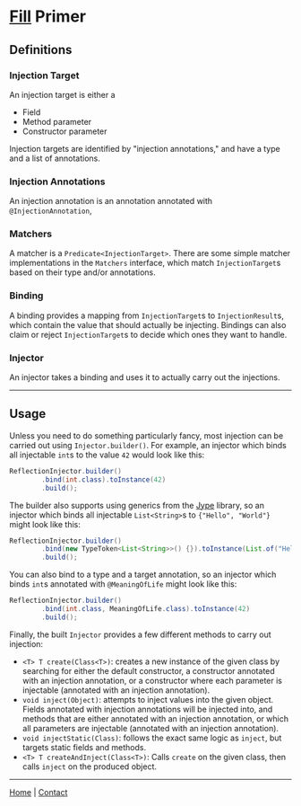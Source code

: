 # [Fill](landing.md) Primer

## Definitions
### Injection Target
An injection target is either a
 
- Field
- Method parameter
- Constructor parameter

Injection targets are identified by "injection annotations," and have a type and a list of annotations.

### Injection Annotations
An injection annotation is an annotation annotated with `@InjectionAnnotation`,

### Matchers
A matcher is a `Predicate<InjectionTarget>`. There are some simple matcher implementations in the
`Matchers` interface, which match `InjectionTarget`s based on their type and/or annotations.

### Binding
A binding provides a mapping from `InjectionTarget`s to `InjectionResult`s, which contain the value
that should actually be injecting. Bindings can also claim or reject `InjectionTarget`s to decide which ones
they want to handle.

### Injector
An injector takes a binding and uses it to actually carry out the injections.

---
## Usage
Unless you need to do something particularly fancy, most injection can be carried out using `Injector.builder()`. For example,
an injector which binds all injectable `int`s to the value `42` would look like this:
```java
ReflectionInjector.builder()
        .bind(int.class).toInstance(42)
        .build();
```
The builder also supports using generics from the [Jype](../jype/landing.md) library, so an injector which binds all
injectable `List<String>`s to `{"Hello", "World"}` might look like this:
```java
ReflectionInjector.builder()
        .bind(new TypeToken<List<String>>() {}).toInstance(List.of("Hello", "World"))
        .build();
```  
You can also bind to a type and a target annotation, so an injector which binds `int`s annotated with `@MeaningOfLife` might
look like this:
```java
ReflectionInjector.builder()
        .bind(int.class, MeaningOfLife.class).toInstance(42)
        .build();
```

Finally, the built `Injector` provides a few different methods to carry out injection:

- `<T> T create(Class<T>)`: creates a new instance of the given class by searching for either the default constructor, a constructor
annotated with an injection annotation, or a constructor where each parameter is injectable (annotated with an injection annotation).
- `void inject(Object)`: attempts to inject values into the given object. Fields annotated with injection annotations
will be injected into, and methods that are either annotated with an injection annotation, or which all parameters
are injectable (annotated with an injection annotation).
- `void injectStatic(Class)`: follows the exact same logic as `inject`, but targets static fields and methods.
- `<T> T createAndInject(Class<T>)`: Calls `create` on the given class, then calls `inject` on the produced object.

---
[Home](../index.md) | [Contact](../contact.md)